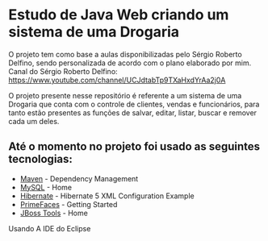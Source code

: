 # Estudo de Java Web criando um sistema de uma Drogaria
 
 O projeto tem como base a aulas disponibilizadas pelo Sérgio Roberto Delfino, sendo personalizada de acordo com o plano elaborado por mim.
 Canal do Sérgio Roberto Delfino: https://www.youtube.com/channel/UCJdtabTp9TXaHxdYrAa2j0A 
 
 O projeto presente nesse repositório é referente a um sistema de uma Drogaria que conta com o controle de clientes, vendas e funcionários, para tanto estão presentes as funções de salvar, editar, listar, buscar e remover cada um deles.
 
## Até o momento no projeto foi usado as seguintes tecnologias: 
 * [Maven](https://maven.apache.org/) - Dependency Management
 * [MySQL](https://www.mysql.com/) - Home
 * [Hibernate](https://dzone.com/articles/hibernate-5-xml-configuration-example) - Hibernate 5 XML Configuration Example 
 * [PrimeFaces](https://www.primefaces.org/showcase/getstarted.xhtml) - Getting Started
 * [JBoss Tools](https://tools.jboss.org/) - Home
 
Usando A IDE do Eclipse

  
